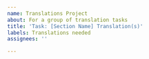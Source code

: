 ```yaml
---
name: Translations Project
about: For a group of translation tasks
title: 'Task: [Section Name] Translation(s)'
labels: Translations needed
assignees: ''

---
```



